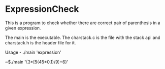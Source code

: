 # ExpressionCheck
This is a program to check whether there are correct pair of parenthesis in a given expression.

The main is the executable. The charstack.c is the file with the stack api and charstack.h is the header file for it.

Usage - ./main 'expression'

~$./main '{3*[5(45*0.1)/9]+6}'
